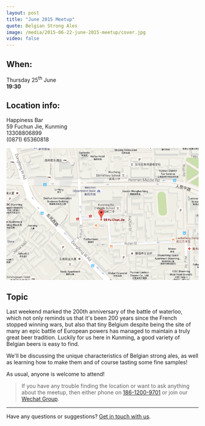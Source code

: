 ```yaml
---
layout: post
title: "June 2015 Meetup"
quote: Belgian Strong Ales
image: /media/2015-06-22-june-2015-meetup/cover.jpg
video: false
---
```


## When:

Thursday 25<sup>th</sup> June<br>
**19:30**

## Location info:

Happiness Bar<br>
59 Fuchun Jie, Kunming<br>
13308806899<br>
(0871) 65360818

!["Map to Happiness Bar"](/media/2015-06-22-june-2015-meetup/english-map.png)

## Topic

Last weekend marked the 200th anniversary of the battle of waterloo, which not only reminds us that it's been 200 years since the French stopped winning wars, but also that tiny Belgium despite being the site of many an epic battle of European powers has managed to maintain a truly great beer tradition. Luckily for us here in Kunming, a good variety of Belgian beers is easy to find.

We'll be discussing the unique characteristics of Belgian strong ales, as well as learning how to make them and of course tasting some fine samples!

As usual, anyone is welcome to attend!

> If you have any trouble finding the location or want to ask anything about the meetup, then either phone on [186-1200-9701](tel:18612009701) or join our [Wechat Group](/media/qr-code.jpg).

-----
Have any questions or suggestions? [Get in touch with us](mailto:hello@kunmingbeer.org).